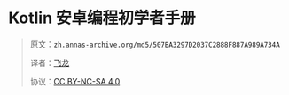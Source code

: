 # Kotlin 安卓编程初学者手册

> 原文：[`zh.annas-archive.org/md5/507BA3297D2037C2888F887A989A734A`](https://zh.annas-archive.org/md5/507BA3297D2037C2888F887A989A734A)
> 
> 译者：[飞龙](https://github.com/wizardforcel)
> 
> 协议：[CC BY-NC-SA 4.0](http://creativecommons.org/licenses/by-nc-sa/4.0/)